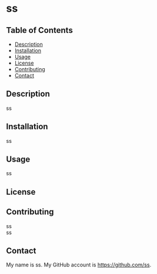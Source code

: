 # ss
  ## Table of Contents
  * [Description](#description)
  * [Installation](#installation)
  * [Usage](#usage)
  * [License](#license)
  * [Contributing](#contributing)
  * [Contact](#contact)
  ## Description
  ss
  ## Installation
  ss
  ## Usage
  ss
  ## License
  
  
  
  ## Contributing
  ss <br/>
  ss
  ## Contact
  My name is ss. My GitHub account is https://github.com/ss.
  